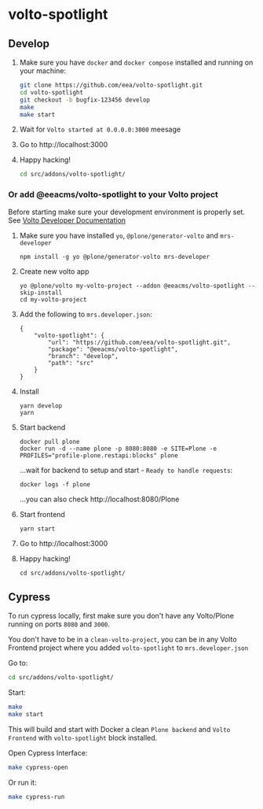 # volto-spotlight

## Develop

1. Make sure you have `docker` and `docker compose` installed and running on your machine:

    ```Bash
    git clone https://github.com/eea/volto-spotlight.git
    cd volto-spotlight
    git checkout -b bugfix-123456 develop
    make
    make start
    ```

1. Wait for `Volto started at 0.0.0.0:3000` meesage

1. Go to http://localhost:3000

1.  Happy hacking!

    ```Bash
    cd src/addons/volto-spotlight/
    ```

### Or add @eeacms/volto-spotlight to your Volto project

Before starting make sure your development environment is properly set. See [Volto Developer Documentation](https://docs.voltocms.com/getting-started/install/)

1.  Make sure you have installed `yo`, `@plone/generator-volto` and `mrs-developer`

        npm install -g yo @plone/generator-volto mrs-developer

1.  Create new volto app

        yo @plone/volto my-volto-project --addon @eeacms/volto-spotlight --skip-install
        cd my-volto-project

1.  Add the following to `mrs.developer.json`:

        {
            "volto-spotlight": {
                "url": "https://github.com/eea/volto-spotlight.git",
                "package": "@eeacms/volto-spotlight",
                "branch": "develop",
                "path": "src"
            }
        }

1.  Install

        yarn develop
        yarn

1.  Start backend

        docker pull plone
        docker run -d --name plone -p 8080:8080 -e SITE=Plone -e PROFILES="profile-plone.restapi:blocks" plone

    ...wait for backend to setup and start - `Ready to handle requests`:

        docker logs -f plone

    ...you can also check http://localhost:8080/Plone

1.  Start frontend

        yarn start

1.  Go to http://localhost:3000

1.  Happy hacking!

        cd src/addons/volto-spotlight/

## Cypress

To run cypress locally, first make sure you don't have any Volto/Plone running on ports `8080` and `3000`.

You don't have to be in a `clean-volto-project`, you can be in any Volto Frontend
project where you added `volto-spotlight` to `mrs.developer.json`

Go to:

  ```BASH
  cd src/addons/volto-spotlight/
  ```

Start:

  ```Bash
  make
  make start
  ```

This will build and start with Docker a clean `Plone backend` and `Volto Frontend` with `volto-spotlight` block installed.

Open Cypress Interface:

  ```Bash
  make cypress-open
  ```

Or run it:

  ```Bash
  make cypress-run
  ```
